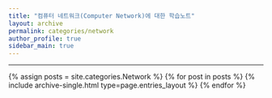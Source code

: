 ```yaml
---
title: "컴퓨터 네트워크(Computer Network)에 대한 학습노트"
layout: archive
permalink: categories/network
author_profile: true
sidebar_main: true
---
```


***

{% assign posts = site.categories.Network %}
{% for post in posts %} {% include archive-single.html type=page.entries_layout %} {% endfor %}